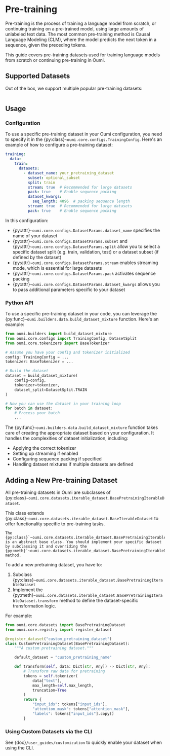 # Pre-training

Pre-training is the process of training a language model from scratch, or continuing training on a pre-trained model, using large amounts of unlabeled text data. The most common pre-training method is Causal Language Modeling (CLM), where the model predicts the next token in a sequence, given the preceding tokens.

This guide covers pre-training datasets used for training language models from scratch or continuing pre-training in Oumi.

## Supported Datasets

Out of the box, we support multiple popular pre-training datasets:

```{include} /api/summary/pretraining_datasets.md
```

## Usage

### Configuration

To use a specific pre-training dataset in your Oumi configuration, you need to specify it in the {py:class}`~oumi.core.configs.TrainingConfig`. Here's an example of how to configure a pre-training dataset:

```yaml
training:
  data:
    train:
      datasets:
        - dataset_name: your_pretraining_dataset
          subset: optional_subset
          split: train
          stream: true  # Recommended for large datasets
          pack: true    # Enable sequence packing
          dataset_kwargs:
            seq_length: 4096  # packing sequence length
          stream: true  # Recommended for large datasets
          pack: true    # Enable sequence packing
```

In this configuration:

- {py:attr}`~oumi.core.configs.DatasetParams.dataset_name` specifies the name of your dataset
- {py:attr}`~oumi.core.configs.DatasetParams.subset` and {py:attr}`~oumi.core.configs.DatasetParams.split` allow you to select a specific dataset split (e.g. train, validation, test) or a dataset subset (if defined by the dataset)
- {py:attr}`~oumi.core.configs.DatasetParams.stream` enables streaming mode, which is essential for large datasets
- {py:attr}`~oumi.core.configs.DatasetParams.pack` activates sequence packing
- {py:attr}`~oumi.core.configs.DatasetParams.dataset_kwargs` allows you to pass additional parameters specific to your dataset


### Python API

To use a specific pre-training dataset in your code, you can leverage the {py:func}`~oumi.builders.data.build_dataset_mixture` function. Here's an example:

```python
from oumi.builders import build_dataset_mixture
from oumi.core.configs import TrainingConfig, DatasetSplit
from oumi.core.tokenizers import BaseTokenizer

# Assume you have your config and tokenizer initialized
config: TrainingConfig = ...
tokenizer: BaseTokenizer = ...

# Build the dataset
dataset = build_dataset_mixture(
    config=config,
    tokenizer=tokenizer,
    dataset_split=DatasetSplit.TRAIN
)

# Now you can use the dataset in your training loop
for batch in dataset:
    # Process your batch
    ...
```

The {py:func}`~oumi.builders.data.build_dataset_mixture` function takes care of creating the appropriate dataset based on your configuration. It handles the complexities of dataset initialization, including:

- Applying the correct tokenizer
- Setting up streaming if enabled
- Configuring sequence packing if specified
- Handling dataset mixtures if multiple datasets are defined

## Adding a New Pre-training Dataset

All pre-training datasets in Oumi are subclasses of {py:class}`~oumi.core.datasets.iterable_dataset.BasePretrainingIterableDataset`.

This class extends {py:class}`~oumi.core.datasets.iterable_dataset.BaseIterableDataset` to offer functionality specific to pre-training tasks.

```{note}
The {py:class}`~oumi.core.datasets.iterable_dataset.BasePretrainingIterableDataset` is an abstract base class. You should implement your specific dataset by subclassing it and overriding the {py:meth}`~oumi.core.datasets.iterable_dataset.BasePretrainingIterableDataset.transform` method.
```

To add a new pretraining dataset, you have to:

1. Subclass {py:class}`~oumi.core.datasets.iterable_dataset.BasePretrainingIterableDataset`
2. Implement the {py:meth}`~oumi.core.datasets.iterable_dataset.BasePretrainingIterableDataset.transform` method to define the dataset-specific transformation logic.

For example:

```python
from oumi.core.datasets import BasePretrainingDataset
from oumi.core.registry import register_dataset

@register_dataset("custom_pretraining_dataset")
class CustomPretrainingDataset(BasePretrainingDataset):
    """A custom pretraining dataset."""

    default_dataset = "custom_pretraining_name"

    def transform(self, data: Dict[str, Any]) -> Dict[str, Any]:
        # Transform raw data for pretraining
        tokens = self.tokenizer(
            data["text"],
            max_length=self.max_length,
            truncation=True
        )
        return {
            "input_ids": tokens["input_ids"],
            "attention_mask": tokens["attention_mask"],
            "labels": tokens["input_ids"].copy()
        }
```

### Using Custom Datasets via the CLI

See {doc}`/user_guides/customization` to quickly enable your dataset when using the CLI.
